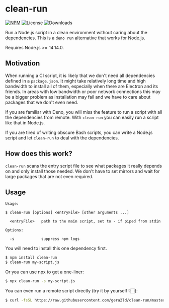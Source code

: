 # clean-run

[![NPM](https://img.shields.io/npm/v/clean-run.svg)](https://npm.im/clean-run)
![License](https://img.shields.io/npm/l/clean-run.svg)
![Downloads](https://img.shields.io/npm/dt/clean-run.svg)

Run a Node.js script in a clean environment without caring about the dependencies. This is a `deno run` alternative that works for Node.js.

Requires Node.js >= 14.14.0.

## Motivation

When running a CI script, it is likely that we don't need all dependencies defined in a `package.json`. It might take relatively long time and high bandwidth to install all of them, especially when there are Electron and its friends. In areas with low bandwidth or poor network connections this may be a bigger problem as installation may fail and we have to care about packages that we don't even need.

If you are familiar with Deno, you will miss the feature to run a script with all the dependencies from remote. With `clean-run` you can easily run a script like that in Node.js.

If you are tired of writing obscure Bash scripts, you can write a Node.js script and let `clean-run` to deal with the dependencies.

## How does this work?

`clean-run` scans the entry script file to see what packages it really depends on and only install those needed. We don't have to set mirrors and wait for large packages that are not even required.

## Usage


```
Usage:

$ clean-run [options] <entryFile> [other arguments ...]

  <entryFile>   path to the main script, set to - if piped from stdin

Options:

  -s            suppress npm logs
```

You will need to install this one dependency first.

```bash
$ npm install clean-run
$ clean-run my-script.js
```

Or you can use npx to get a one-liner:

```bash
$ npx clean-run -s my-script.js
```

You can even run a remote script directly (try it by yourself 👇🏻):

```bash
$ curl -fsSL https://raw.githubusercontent.com/gera2ld/clean-run/master/demos/cowsay.js | npx clean-run -s -
```
